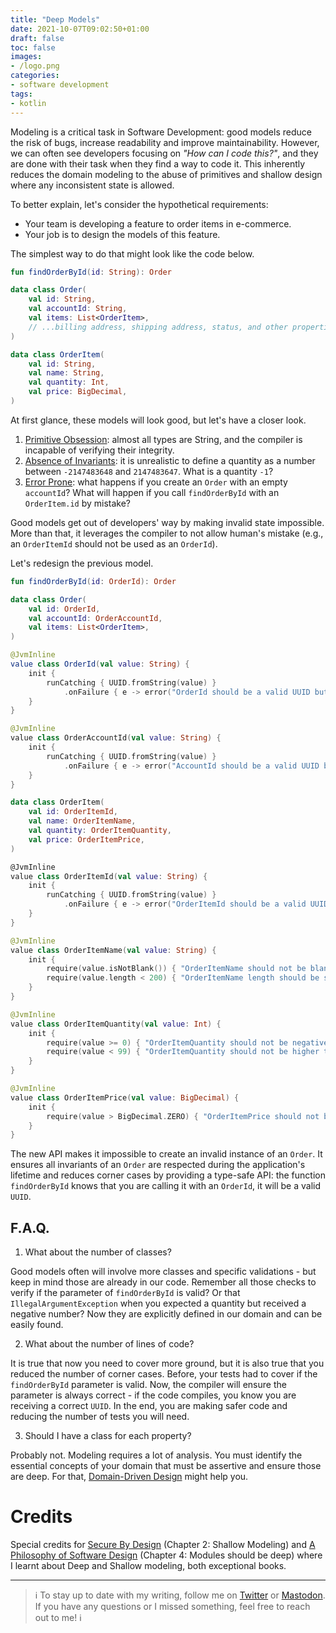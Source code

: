 ```yaml
---
title: "Deep Models"
date: 2021-10-07T09:02:50+01:00
draft: false
toc: false
images:
- /logo.png
categories:
- software development
tags:
- kotlin
---
```


Modeling is a critical task in Software Development: good models reduce the risk of bugs, increase readability and improve maintainability. However, we can often see developers focusing on *"How can I code this?"*, and they are done with their task when they find a way to code it. This inherently reduces the domain modeling to the abuse of primitives and shallow design where any inconsistent state is allowed.

To better explain, let's consider the hypothetical requirements:
- Your team is developing a feature to order items in e-commerce.
- Your job is to design the models of this feature.

The simplest way to do that might look like the code below.

```kotlin
fun findOrderById(id: String): Order

data class Order(
    val id: String,
    val accountId: String,
    val items: List<OrderItem>,
    // ...billing address, shipping address, status, and other properties.
)

data class OrderItem(
    val id: String,
    val name: String,
    val quantity: Int,
    val price: BigDecimal,
)
```

At first glance, these models will look good, but let's have a closer look.
1. [Primitive Obsession](https://refactoring.guru/smells/primitive-obsession): almost all types are String, and the compiler is incapable of verifying their integrity.
2. [Absence of Invariants](https://medium.com/code-design/invariants-in-code-design-557c7864a047): it is unrealistic to define a quantity as a number between `-2147483648` and `2147483647`. What is a quantity `-1`?
3. [Error Prone](https://www.youtube.com/watch?v=t3DBzaeid74): what happens if you create an `Order` with an empty `accountId`? What will happen if you call `findOrderById` with an `OrderItem.id` by mistake?

Good models get out of developers' way by making invalid state impossible. More than that, it leverages the compiler to not allow human's mistake (e.g., an `OrderItemId` should not be used as an `OrderId`).

Let's redesign the previous model.

```kotlin
fun findOrderById(id: OrderId): Order

data class Order(
    val id: OrderId,
    val accountId: OrderAccountId,
    val items: List<OrderItem>,
)

@JvmInline
value class OrderId(val value: String) {
    init {
        runCatching { UUID.fromString(value) }
            .onFailure { e -> error("OrderId should be a valid UUID but found: $value.") }
    }
}

@JvmInline
value class OrderAccountId(val value: String) {
    init {
        runCatching { UUID.fromString(value) }
            .onFailure { e -> error("AccountId should be a valid UUID but found: $value.") }
    }
}

data class OrderItem(
    val id: OrderItemId,
    val name: OrderItemName,
    val quantity: OrderItemQuantity,
    val price: OrderItemPrice,
)

@JvmInline
value class OrderItemId(val value: String) {
    init {
        runCatching { UUID.fromString(value) }
            .onFailure { e -> error("OrderItemId should be a valid UUID but found: $value.") }
    }
}

@JvmInline
value class OrderItemName(val value: String) {
    init {
        require(value.isNotBlank()) { "OrderItemName should not be blank." }
        require(value.length < 200) { "OrderItemName length should be smaller than 200 but found: ${value.length} with content: $value."}
    }
}

@JvmInline
value class OrderItemQuantity(val value: Int) {
    init {
        require(value >= 0) { "OrderItemQuantity should not be negative but found: $value." }
        require(value < 99) { "OrderItemQuantity should not be higher than 99 but found: $value." }
    }
}

@JvmInline
value class OrderItemPrice(val value: BigDecimal) {
    init {
        require(value > BigDecimal.ZERO) { "OrderItemPrice should not be negative but found: $value." }
    }
}
```

The new API makes it impossible to create an invalid instance of an `Order`. It ensures all invariants of an `Order` are respected during the application's lifetime and reduces corner cases by providing a type-safe API: the function `findOrderById` knows that you are calling it with an `OrderId`, it will be a valid `UUID`.

## F.A.Q.

1. What about the number of classes?

Good models often will involve more classes and specific validations - but keep in mind those are already in our code. Remember all those checks to verify if the parameter of `findOrderById` is valid? Or that `IllegalArgumentException` when you expected a quantity but received a negative number? Now they are explicitly defined in our domain and can be easily found.

2. What about the number of lines of code?

It is true that now you need to cover more ground, but it is also true that you reduced the number of corner cases. Before, your tests had to cover if the `findOrderById` parameter is valid. Now, the compiler will ensure the parameter is always correct - if the code compiles, you know you are receiving a correct `UUID`. In the end, you are making safer code and reducing the number of tests you will need.

3. Should I have a class for each property?

Probably not. Modeling requires a lot of analysis. You must identify the essential concepts of your domain that must be assertive and ensure those are deep. For that, [Domain-Driven Design](https://martinfowler.com/bliki/DomainDrivenDesign.html) might help you.

# Credits

Special credits for [Secure By Design](https://www.manning.com/books/secure-by-design) (Chapter 2: Shallow Modeling) and [A Philosophy of Software Design](https://www.amazon.de/-/en/John-Ousterhout/dp/1732102201) (Chapter 4: Modules should be deep) where I learnt about Deep and Shallow modeling, both exceptional books.

---

> ℹ️ To stay up to date with my writing, follow me on [Twitter](https://twitter.com/marcellogalhard) or [Mastodon](http://androiddev.social/@mg). If you have any questions or I missed something, feel free to reach out to me! ℹ️
